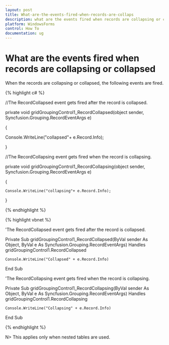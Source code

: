 ```yaml
---
layout: post
title: What-are-the-events-fired-when-records-are-collaps
description: what are the events fired when records are collapsing or collapsed
platform: WindowsForms
control: How To
documentation: ug
---
```


# What are the events fired when records are collapsing or collapsed

When the records are collapsing or collapsed, the following events are fired.

{% highlight c# %}



//The RecordCollapsed event gets fired after the record is collapsed.

private void gridGroupingControl1_RecordCollapsed(object sender, Syncfusion.Grouping.RecordEventArgs e)

{

Console.WriteLine("collapsed"+ e.Record.Info);

}



//The RecordCollapsing event gets fired when the record is collapsing.

private void gridGroupingControl1_RecordCollapsing(object sender, Syncfusion.Grouping.RecordEventArgs e)

{

    Console.WriteLine("collapsing"+ e.Record.Info);

}

{% endhighlight %}

{% highlight vbnet %}



'The RecordCollapsed event gets fired after the record is collapsed.

Private Sub gridGroupingControl1_RecordCollapsed(ByVal sender As Object, ByVal e As Syncfusion.Grouping.RecordEventArgs) Handles gridGroupingControl1.RecordCollapsed

    Console.WriteLine("Collapsed" + e.Record.Info)

End Sub



'The RecordCollapsing event gets fired when the record is collapsing.

Private Sub gridGroupingControl1_RecordCollapsing(ByVal sender As Object, ByVal e As Syncfusion.Grouping.RecordEventArgs) Handles gridGroupingControl1.RecordCollapsing

    Console.WriteLine("Collapsing" + e.Record.Info)

End Sub

{% endhighlight %}

N> This applies only when nested tables are used.

